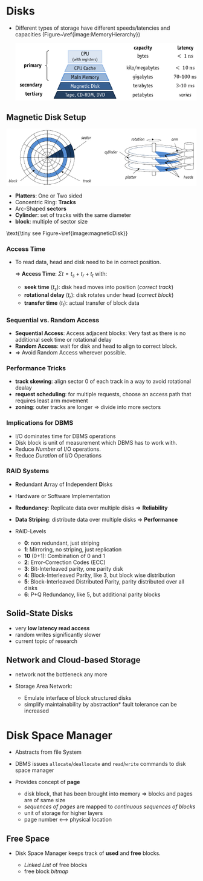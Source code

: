 # Disks

* Different types of storage have different speeds/latencies and capacities (Figure~\ref{image:MemoryHierarchy})

    ![Speed of different Storage Types \label{image:MemoryHierarchy}](images/MemoryHierarchy.png)

## Magnetic Disk Setup

![Setup of Magnetic Disks \label{image:magneticDisk}](images/MagneticDisk.png)

* **Platters**: One or Two sided
* Concentric Ring: **Tracks**
* Arc-Shaped **sectors**
* **Cylinder**: set of tracks with the same diameter
* **block**: multiple of sector size

\text{\tiny see Figure~\ref{image:magneticDisk}}

### Access Time

* To read data, head and disk need to be in correct position.

    => **Access Time**: $\Sigma t = t_s + t_r + t_t$ with:
    
    * **seek time** ($t_s$): disk head moves into position (_correct track_)
    * **rotational delay** ($t_r$): disk rotates under head (_correct block_)
    * **transfer time** ($t_t$): actual transfer of block data

### Sequential vs. Random Access

* **Sequential Access**: Access adjacent blocks: Very fast as there is no additional seek time or rotational delay
* **Random Access**: wait for disk and head to align to correct block.
* => Avoid Random Access wherever possible.

### Performance Tricks

* **track skewing**: align sector 0 of each track in a way to avoid rotational dealay
* **request scheduling**: for multiple requests, choose an access path that requires least arm movement
* **zoning**: outer tracks are longer => divide into more sectors

### Implications for DBMS

* I/O dominates time for DBMS operations
* Disk block is unit of measurement which DBMS has to work with.
* Reduce _Number_ of I/O operations.
* Reduce _Duration_ of I/O Operations

### RAID Systems

* **R**edundant **A**rray of **I**ndependent **D**isks
* Hardware or Software Implementation
* **Redundancy**: Replicate data over multiple disks => **Reliability**
* **Data Striping**: distribute data over multiple disks => **Performance**
* RAID-Levels

    * **0**: non redundant, just striping
    * **1**: Mirroring, no striping, just replication
    * **10** (0+1): Combination of 0 and 1
    * **2**: Error-Correction Codes (ECC)
    * **3**: Bit-Interleaved parity, one parity disk
    * **4**: Block-Interleaved Parity, like 3, but block wise distribution
    * **5**: Block-Interleaved Distributed Parity, parity distributed over all disks
    * **6**: P+Q Redundancy, like 5, but additional parity blocks

## Solid-State Disks

* very **low latency read access**
* random writes significantly slower
* current topic of research

## Network and Cloud-based Storage

* network not the bottleneck any more
* Storage Area Network:

    * Emulate interface of block structured disks
    * simplify maintainability by abstraction* fault tolerance can be increased

# Disk Space Manager

* Abstracts from file System
* DBMS issues ```allocate```/```deallocate``` and ```read```/```write``` commands to disk space manager
* Provides concept of **page**

    * disk block, that has been brought into memory => blocks and pages are of same size
    * _sequences of pages_ are mapped to _continuous sequences of blocks_
    * unit of storage for higher layers
    * page number <--> physical location

## Free Space

* Disk Space Manager keeps track of **used** and **free** blocks.

    * _Linked List_ of free blocks
    * free block _bitmap_
